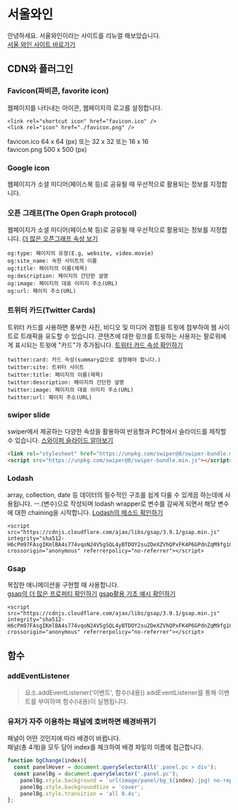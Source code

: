 # 서울와인
안녕하세요. 서울와인이라는 사이트를 리뉴얼 해보았습니다.    
[서울 와인 사이트 바로가기](https://www.seoulwine.net/)

## CDN와 플러그인

### Favicon(파비콘, favorite icon)
웹페이지를 나타내는 아이콘, 웹페이지의 로고를 설정합니다.
```
<link rel="shortcut icon" href="favicon.ico" /> 
<link rel="icon" href="./favicon.png" />
```
favicon.ico 64 x 64 (px) 또는 32 x 32 또는 16 x 16    
favicon.png 500 x 500 (px)

### Google icon
웹페이지가 소셜 미디어(페이스북 등)로 공유될 때 우선적으로 활용되는 정보를 지정합니다.

### 오픈 그래프(The Open Graph protocol)
웹페이지가 소셜 미디어(페이스북 등)로 공유될 때 우선적으로 활용되는 정보를 지정합니다.
[더 많은 오픈그래프 속성 보기](https://ogp.me/)
```
og:type: 페이지의 유형(E.g, website, video.movie)
og:site_name: 속한 사이트의 이름
og:title: 페이지의 이름(제목)
og:description: 페이지의 간단한 설명
og:image: 페이지의 대표 이미지 주소(URL)
og:url: 페이지 주소(URL)
```

### 트위터 카드(Twitter Cards)
트위터 카드를 사용하면 풍부한 사진, 비디오 및 미디어 경험을 트윗에 첨부하여
웹 사이트로 트래픽을 유도할 수 있습니다. 콘텐츠에 대한 링크를 트윗하는 사용자는
팔로워에게 표시되는 트윗에 "카드"가 추가됩니다.
[트위터 카드 속성 확인하기](https://developer.twitter.com/en/docs/twitter-for-websites/cards/overview/summary)
```
twitter:card: 카드 속성(summary값으로 설정해야 합니다.)
twitter:site: 트위터 사이트
twitter:title: 페이지의 이름(제목)
twitter:description: 페이지의 간단한 설명
twitter:image: 페이지의 대표 이미지 주소(URL)
twitter:url: 페이지 주소(URL)
```

### swiper slide
swiper에서 제공하는 다양한 속성을 활용하여 반응형과 PC형에서 슬라이드를 제작할 수 있습니다.
[스와이퍼 슬라이드 알아보기](https://swiperjs.com/)
```html
<link rel="stylesheet" href="https://unpkg.com/swiper@8/swiper-bundle.min.css"/>
<script src="https://unpkg.com/swiper@8/swiper-bundle.min.js"></script>
```

### Lodash
array, collection, date 등 데이터의 필수적인 구조를
쉽게 다룰 수 있게끔 하는데에 사용됩니다.
ㅡ.(변수)으로 작성되며 lodash wrapper로 변수를 감싸게 되면서
해당 변수에 대한 chaining을 시작합니다.
[Lodash의 메소드 확인하기](https://lodash.com/docs/4.17.15)
```
<script src="https://cdnjs.cloudflare.com/ajax/libs/gsap/3.9.1/gsap.min.js"
integrity="sha512-H6cPm97FAsgIKmlBA4s774vqoN24V5gSQL4yBTDOY2su2DeXZVhQPxFK4P6GPdnZqM9fg1G3cMv5wD7e6cFLZQ=="
crossorigin="anonymous" referrerpolicy="no-referrer"></script>
```

### Gsap
복잡한 애니메이션을 구현할 때 사용합니다.    
[gsap의 더 많은 프로퍼티 확인하기](https://greensock.com/docs/v3/GSAP/gsap.to())
[gsap활용 기초 예시 확인하기](https://lpla.tistory.com/106)
```
<script src="https://cdnjs.cloudflare.com/ajax/libs/gsap/3.9.1/gsap.min.js"
integrity="sha512-H6cPm97FAsgIKmlBA4s774vqoN24V5gSQL4yBTDOY2su2DeXZVhQPxFK4P6GPdnZqM9fg1G3cMv5wD7e6cFLZQ=="
crossorigin="anonymous" referrerpolicy="no-referrer"></script>
```


## 함수

### addEventListener
>요소.addEventListener('이벤트', 함수(내용))
addEventListener를 통해 이벤트를 부여하며 함수(내용)이 실행됩니다.

### 유저가 자주 이용하는 패널에 호버하면 배경바뀌기
패널이 어떤 것인지에 따라 배경이 바뀝니다.    
패널(총 4개)을 모두 담아 index를 체크하여 배경 파일의 이름에 접근합니다.
```javascript
function bgChange(index){
  const panelHover = document.querySelectorAll('.panel.pc > div');
  const panelBg = document.querySelector('.panel.pc');
    panelBg.style.background = `url(image/panel/bg_${index}.jpg) no-repeat center center`;
    panelBg.style.backgroundSize = 'cover';
    panelBg.style.transition = 'all 0.4s';
};
```
